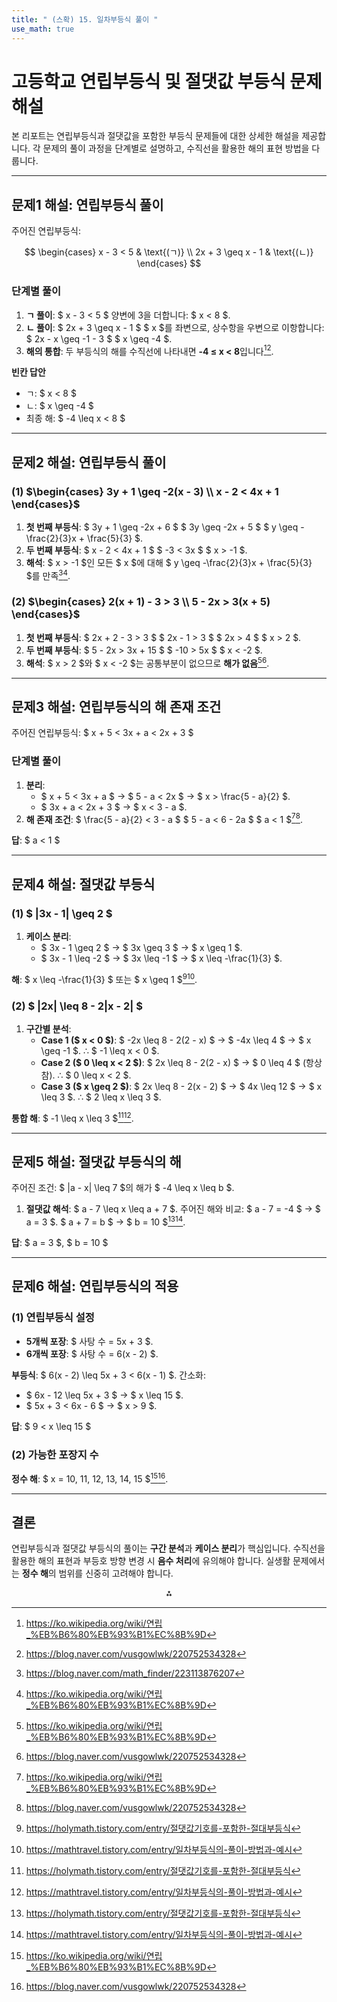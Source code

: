 ```yaml
---
title: " (스확) 15. 일차부등식 풀이 " 
use_math: true
---
```



# 고등학교 연립부등식 및 절댓값 부등식 문제 해설

본 리포트는 연립부등식과 절댓값을 포함한 부등식 문제들에 대한 상세한 해설을 제공합니다. 각 문제의 풀이 과정을 단계별로 설명하고, 수직선을 활용한 해의 표현 방법을 다룹니다.

---

## 문제1 해설: 연립부등식 풀이

주어진 연립부등식:

$$
\begin{cases}
x - 3 < 5 & \text{(ㄱ)} \\
2x + 3 \geq x - 1 & \text{(ㄴ)}
\end{cases}
$$

### 단계별 풀이

1. **ㄱ 풀이**:
\$ x - 3 < 5 \$
양변에 3을 더합니다:
\$ x < 8 \$.
2. **ㄴ 풀이**:
\$ 2x + 3 \geq x - 1 \$
\$ x \$를 좌변으로, 상수항을 우변으로 이항합니다:
\$ 2x - x \geq -1 - 3 \$
\$ x \geq -4 \$.
3. **해의 통합**:
두 부등식의 해를 수직선에 나타내면 **-4 ≤ x < 8**입니다[^6][^7].

**빈칸 답안**

- ㄱ: \$ x < 8 \$
- ㄴ: \$ x \geq -4 \$
- 최종 해: \$ -4 \leq x < 8 \$

---

## 문제2 해설: 연립부등식 풀이

### (1) $\begin{cases} 3y + 1 \geq -2(x - 3) \\ x - 2 < 4x + 1 \end{cases}$

1. **첫 번째 부등식**:
\$ 3y + 1 \geq -2x + 6 \$
\$ 3y \geq -2x + 5 \$
\$ y \geq -\frac{2}{3}x + \frac{5}{3} \$.
2. **두 번째 부등식**:
\$ x - 2 < 4x + 1 \$
\$ -3 < 3x \$
\$ x > -1 \$.
3. **해석**:
\$ x > -1 \$인 모든 \$ x \$에 대해 \$ y \geq -\frac{2}{3}x + \frac{5}{3} \$를 만족[^2][^6].

### (2) $\begin{cases} 2(x + 1) - 3 > 3 \\ 5 - 2x > 3(x + 5) \end{cases}$

1. **첫 번째 부등식**:
\$ 2x + 2 - 3 > 3 \$
\$ 2x - 1 > 3 \$
\$ 2x > 4 \$
\$ x > 2 \$.
2. **두 번째 부등식**:
\$ 5 - 2x > 3x + 15 \$
\$ -10 > 5x \$
\$ x < -2 \$.
3. **해석**:
\$ x > 2 \$와 \$ x < -2 \$는 공통부분이 없으므로 **해가 없음**[^6][^7].

---

## 문제3 해설: 연립부등식의 해 존재 조건

주어진 연립부등식:
\$ x + 5 < 3x + a < 2x + 3 \$

### 단계별 풀이

1. **분리**:
    - \$ x + 5 < 3x + a \$ → \$ 5 - a < 2x \$ → \$ x > \frac{5 - a}{2} \$.
    - \$ 3x + a < 2x + 3 \$ → \$ x < 3 - a \$.
2. **해 존재 조건**:
\$ \frac{5 - a}{2} < 3 - a \$
\$ 5 - a < 6 - 2a \$
\$ a < 1 \$[^6][^7].

**답**: \$ a < 1 \$

---

## 문제4 해설: 절댓값 부등식

### (1) \$ |3x - 1| \geq 2 \$

1. **케이스 분리**:
    - \$ 3x - 1 \geq 2 \$ → \$ 3x \geq 3 \$ → \$ x \geq 1 \$.
    - \$ 3x - 1 \leq -2 \$ → \$ 3x \leq -1 \$ → \$ x \leq -\frac{1}{3} \$.

**해**: \$ x \leq -\frac{1}{3} \$ 또는 \$ x \geq 1 \$[^4][^13].

### (2) \$ |2x| \leq 8 - 2|x - 2| \$

1. **구간별 분석**:
    - **Case 1 (\$ x < 0 \$)**:
\$ -2x \leq 8 - 2(2 - x) \$ → \$ -4x \leq 4 \$ → \$ x \geq -1 \$.
∴ \$ -1 \leq x < 0 \$.
    - **Case 2 (\$ 0 \leq x < 2 \$)**:
\$ 2x \leq 8 - 2(2 - x) \$ → \$ 0 \leq 4 \$ (항상 참).
∴ \$ 0 \leq x < 2 \$.
    - **Case 3 (\$ x \geq 2 \$)**:
\$ 2x \leq 8 - 2(x - 2) \$ → \$ 4x \leq 12 \$ → \$ x \leq 3 \$.
∴ \$ 2 \leq x \leq 3 \$.

**통합 해**: \$ -1 \leq x \leq 3 \$[^4][^13].

---

## 문제5 해설: 절댓값 부등식의 해

주어진 조건:
\$ |a - x| \leq 7 \$의 해가 \$ -4 \leq x \leq b \$.

1. **절댓값 해석**:
\$ a - 7 \leq x \leq a + 7 \$.
주어진 해와 비교:
\$ a - 7 = -4 \$ → \$ a = 3 \$.
\$ a + 7 = b \$ → \$ b = 10 \$[^4][^13].

**답**: \$ a = 3 \$, \$ b = 10 \$

---

## 문제6 해설: 연립부등식의 적용

### (1) 연립부등식 설정

- **5개씩 포장**: \$ 사탕 수 = 5x + 3 \$.
- **6개씩 포장**: \$ 사탕 수 = 6(x - 2) \$.

**부등식**:
\$ 6(x - 2) \leq 5x + 3 < 6(x - 1) \$.
간소화:

- \$ 6x - 12 \leq 5x + 3 \$ → \$ x \leq 15 \$.
- \$ 5x + 3 < 6x - 6 \$ → \$ x > 9 \$.

**답**: \$ 9 < x \leq 15 \$

### (2) 가능한 포장지 수

**정수 해**: \$ x = 10, 11, 12, 13, 14, 15 \$[^6][^7].

---

## 결론

연립부등식과 절댓값 부등식의 풀이는 **구간 분석**과 **케이스 분리**가 핵심입니다. 수직선을 활용한 해의 표현과 부등호 방향 변경 시 **음수 처리**에 유의해야 합니다. 실생활 문제에서는 **정수 해**의 범위를 신중히 고려해야 합니다.

<div style="text-align: center">⁂</div>

[^1]: https://mathbang.net/39

[^2]: https://blog.naver.com/math_finder/223113876207

[^3]: https://blog.naver.com/hanbangsuhak/223419786173

[^4]: https://holymath.tistory.com/entry/절댓값기호를-포함한-절대부등식

[^5]: https://blog.naver.com/PostView.naver?blogId=soonenghelper\&logNo=221513433792\&categoryNo=36\&proxyReferer=\&noTrackingCode=true

[^6]: https://ko.wikipedia.org/wiki/연립_%EB%B6%80%EB%93%B1%EC%8B%9D

[^7]: https://blog.naver.com/vusgowlwk/220752534328

[^8]: https://blog.naver.com/pjh4328/222232569258

[^9]: http://www.didimdol.co.kr/DATA_DIDIMDOL/dapdata/1302510_%EB%94%94%EB%94%A4%EB%8F%8C_%EC%B4%88%EB%93%B1%EC%88%98%ED%95%99_%EC%9B%90%EB%A6%AC_5-2_%EC%A0%95%EB%8B%B5%EA%B3%BC%ED%95%B4%EC%84%A4.pdf

[^10]: https://blog.naver.com/hakeui/222276243260

[^11]: https://www.youtube.com/watch?v=uIVgfb-YTvY

[^12]: https://mathpowergen.com/일차부등식-풀이-중2/

[^13]: https://mathtravel.tistory.com/entry/일차부등식의-풀이-방법과-예시

[^14]: https://blog.naver.com/aplusaca/222490559360

[^15]: https://calcproject.tistory.com/280

[^16]: https://www.tiger-algebra.com/ko/해결책/absolute_-value_equations_two_terms/%7C2x-3%7C=%7Cx-1%7C/

[^17]: https://www.scienceall.com/brd/board/390/L/menu/317?brdType=R\&bbsSn=34655

[^18]: https://www.youtube.com/watch?v=7IbKEiO6JyI

[^19]: https://mathbus.co.kr/upload/fraction_answer_4.pdf

[^20]: https://www.book-sk.co.kr/upload/appendFile/FILE20141124085458.pdf

[^21]: https://cdata2.chunjae.co.kr/webdata_110/chunjae/_CMS/BookData/Solution/2020/03/%EB%82%B4%EC%8B%A0%EA%BC%AD_%EA%B3%A0%EB%93%B1%EC%88%98%ED%95%99(A)_1%ED%95%99%EA%B8%B0%EC%A4%91%EA%B0%84%EA%B3%A0%EC%82%AC_%EC%A0%95%EB%8B%B5.pdf

[^22]: https://blog.naver.com/hanbangsuhak/223382645198

[^23]: https://mathsolver.microsoft.com/ko/solve-problem/{ x  }^{ 2  }  -4x-1 =  0

[^24]: https://www.kms.or.kr/board/download.php?code=conf12\&num=6012\&comm=\&period=\&trans=

[^25]: https://www.youtube.com/watch?v=h-btSXCVBOA

[^26]: https://blog.naver.com/hawarjung2/223099252801

[^27]: https://ko.wolframalpha.com/examples/pro-features/step-by-step-solutions/step-by-step-algebra

[^28]: https://ko.khanacademy.org/math/algebra2/x2ec2f6f830c9fb89:exp/x2ec2f6f830c9fb89:exp-eq-prop/v/solving-exponential-equations-with-exponent-properties-advanced

[^29]: https://ko.khanacademy.org/math/kor-7th/xcd937f1d1ded37c0:1-2/xcd937f1d1ded37c0:1-2-14/a/solving-one-step-multiplication-and-division-equations

[^30]: https://blog.naver.com/lty2242/221165646996

[^31]: http://textbook.sinsago.co.kr/data/textbookcd/2009/math1/data/book/book02_2pdf.pdf

[^32]: https://blog.naver.com/yhi0034/222015489475

